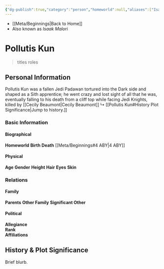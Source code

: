 ```yaml
---
{"dg-publish":true,"category":"person","homeworld":null,"aliases":["Isaak Malori"],"tags":["forceghost","sith","fallenjedi","jedipadawan","sithcult","forcesensitive","unfinished"],"permalink":"/pollutis-kun/","dgHomeLink":false,"dgPassFrontmatter":true}
---
```


- [[Meta/Beginnings|Back to Home]]
- Also known as *Isaak Malori*

# Pollutis Kun
>titles roles

## Personal Information
Pollutis Kun was a fallen Jedi Padawan tortured into the Dark side and shaped as a Sith apprentice; he went crazy and lost sight of all that he was, eventually falling to his death from a cliff top while facing Jedi Knights, killed by [[Cecily Beaumont|Cecily Beaumont]]
↳ [[Pollutis Kun#History Plot Significance|Jump to history.]]

### Basic Information

#### Biographical
**Homeworld** 
**Birth** 
**Death** [[Meta/Beginnings#4 ABY|4 ABY]]

#### Physical
**Age** 
**Gender** 
**Height** 
**Hair** 
**Eyes** 
**Skin** 

### Relations

#### Family
**Parents** 
**Other Family**
**Significant Other** 

#### Political
**Allegiance**  
**Rank**  
**Affiliations**  

## History & Plot Significance
Brief blurb.
